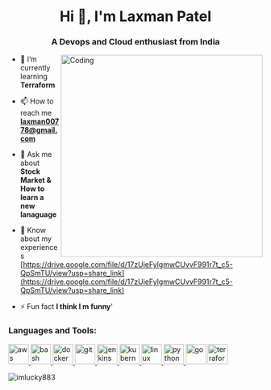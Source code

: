 <h1 align="center">Hi 👋, I'm Laxman Patel</h1>
<h3 align="center">A Devops and Cloud enthusiast from India</h3>
<img align="right" alt="Coding" width="400" src="https://cdn.dribbble.com/users/926537/screenshots/4502902/media/9fc49552a70631c92135e89ec16df1dd.gif">


- 🌱 I’m currently learning **Terraform**

- 📫 How to reach me **laxman00778@gmail.com**

- 💬 Ask me about **Stock Market & How to learn a new lanaguage**


- 📄 Know about my experiences [https://drive.google.com/file/d/17zUjeFylgmwCUvvF991r7t_c5-QpSmTU/view?usp=share_link](https://drive.google.com/file/d/17zUjeFylgmwCUvvF991r7t_c5-QpSmTU/view?usp=share_link)

- ⚡ Fun fact **I think I m funny**'

<h3 align="left">Languages and Tools:</h3>


<p align="left"> <a href="https://aws.amazon.com" target="_blank" rel="noreferrer"> <img src="https://futurumresearch.com/wp-content/uploads/2020/01/aws-logo.png" alt="aws" width="40" height="40"/> </a> <a href="https://www.gnu.org/software/bash/" target="_blank" rel="noreferrer"> <img src="https://www.vectorlogo.zone/logos/gnu_bash/gnu_bash-icon.svg" alt="bash" width="40" height="40"/> </a> <a href="https://www.linuxadictos.com/wp-content/uploads/logo-docker.jpg.webp" target="_blank" rel="noreferrer"> <img src="https://www.clipartmax.com/png/small/146-1469802_logo-logo-docker.png" alt="docker" width="40" height="40"/> </a> <a href="https://git-scm.com/" target="_blank" rel="noreferrer"> <img src="https://www.vectorlogo.zone/logos/git-scm/git-scm-icon.svg" alt="git" width="40" height="40"/> </a> <a href="https://www.jenkins.io" target="_blank" rel="noreferrer"> <img src="https://www.vectorlogo.zone/logos/jenkins/jenkins-icon.svg" alt="jenkins" width="40" height="40"/> </a> <a href="https://kubernetes.io" target="_blank" rel="noreferrer"> <img src="https://www.vectorlogo.zone/logos/kubernetes/kubernetes-icon.svg" alt="kubernetes" width="40" height="40"/> </a> <a href="https://www.linux.org/" target="_blank" rel="noreferrer"> <img src="https://images-wixmp-ed30a86b8c4ca887773594c2.wixmp.com/i/a9415ff0-40cb-44e8-b941-f9e3563c4238/da1s62v-ac3195d6-a762-405f-9afe-44134af90e2c.png" alt="linux" width="40" height="40"/> </a> <a href="https://img.icons8.com/fluency/512/python.png" target="_blank" rel="noreferrer"> <img src="https://img.icons8.com/fluency/512/python.png" alt="python" width="40" height="40"/></a><a href="https://img.icons8.com/fluency/512/python.png" target="_blank" rel="noreferrer"> <img src="https://www.logo.wine/a/logo/Go_(programming_language)/Go_(programming_language)-Logo.wine.svg" alt="go" width="40" height="40"/></a> <a href="https://www.gnu.org/software/bash/" target="_blank" rel="noreferrer"> <img src="https://www.vectorlogo.zone/logos/terraformio/terraformio-icon.svg" alt="terraform" width="40" height="40"/> </a></p>

<p>&nbsp;<img align="left" src="https://github-readme-stats.vercel.app/api?username=imlucky883&show_icons=true&locale=en" alt="imlucky883" /></p>
